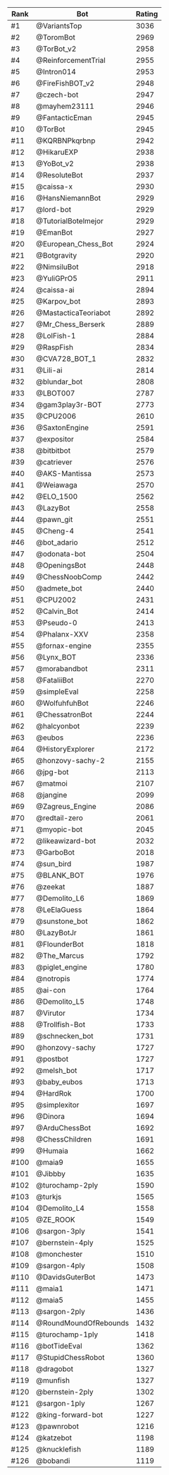 Rank|Bot|Rating
---|---|---
#1|@VariantsTop|3036
#2|@ToromBot|2969
#3|@TorBot_v2|2958
#4|@ReinforcementTrial|2955
#5|@Intron014|2953
#6|@FireFishBOT_v2|2948
#7|@czech-bot|2947
#8|@mayhem23111|2946
#9|@FantacticEman|2945
#10|@TorBot|2945
#11|@KQRBNPkqrbnp|2942
#12|@HikaruEXP|2938
#13|@YoBot_v2|2938
#14|@ResoluteBot|2937
#15|@caissa-x|2930
#16|@HansNiemannBot|2929
#17|@lord-bot|2929
#18|@TutorialBotelmejor|2929
#19|@EmanBot|2927
#20|@European_Chess_Bot|2924
#21|@Botgravity|2920
#22|@NimsiluBot|2918
#23|@YuliGPrO5|2911
#24|@caissa-ai|2894
#25|@Karpov_bot|2893
#26|@MastacticaTeoriabot|2892
#27|@Mr_Chess_Berserk|2889
#28|@LolFish-1|2884
#29|@RaspFish|2834
#30|@CVA728_BOT_1|2832
#31|@Lili-ai|2814
#32|@blundar_bot|2808
#33|@LBOT007|2787
#34|@gam3play3r-BOT|2773
#35|@CPU2006|2610
#36|@SaxtonEngine|2591
#37|@expositor|2584
#38|@bitbitbot|2579
#39|@catriever|2576
#40|@AKS-Mantissa|2573
#41|@Weiawaga|2570
#42|@ELO_1500|2562
#43|@LazyBot|2558
#44|@pawn_git|2551
#45|@Cheng-4|2541
#46|@bot_adario|2512
#47|@odonata-bot|2504
#48|@OpeningsBot|2448
#49|@ChessNoobComp|2442
#50|@admete_bot|2440
#51|@CPU2002|2431
#52|@Calvin_Bot|2414
#53|@Pseudo-0|2413
#54|@Phalanx-XXV|2358
#55|@fornax-engine|2355
#56|@Lynx_BOT|2336
#57|@morabandbot|2311
#58|@FataliiBot|2270
#59|@simpleEval|2258
#60|@WolfuhfuhBot|2246
#61|@ChessatronBot|2244
#62|@halcyonbot|2239
#63|@eubos|2236
#64|@HistoryExplorer|2172
#65|@honzovy-sachy-2|2155
#66|@jpg-bot|2113
#67|@matmoi|2107
#68|@jangine|2099
#69|@Zagreus_Engine|2086
#70|@redtail-zero|2061
#71|@myopic-bot|2045
#72|@likeawizard-bot|2032
#73|@GarboBot|2018
#74|@sun_bird|1987
#75|@BLANK_BOT|1976
#76|@zeekat|1887
#77|@Demolito_L6|1869
#78|@LeElaGuess|1864
#79|@sunstone_bot|1862
#80|@LazyBotJr|1861
#81|@FlounderBot|1818
#82|@The_Marcus|1792
#83|@piglet_engine|1780
#84|@notropis|1774
#85|@ai-con|1764
#86|@Demolito_L5|1748
#87|@Virutor|1734
#88|@Trollfish-Bot|1733
#89|@schnecken_bot|1731
#90|@honzovy-sachy|1727
#91|@postbot|1727
#92|@melsh_bot|1717
#93|@baby_eubos|1713
#94|@HardRok|1700
#95|@simplexitor|1697
#96|@Dinora|1694
#97|@ArduChessBot|1692
#98|@ChessChildren|1691
#99|@Humaia|1662
#100|@maia9|1655
#101|@Jibbby|1635
#102|@turochamp-2ply|1590
#103|@turkjs|1565
#104|@Demolito_L4|1558
#105|@ZE_ROOK|1549
#106|@sargon-3ply|1541
#107|@bernstein-4ply|1525
#108|@monchester|1510
#109|@sargon-4ply|1508
#110|@DavidsGuterBot|1473
#111|@maia1|1471
#112|@maia5|1455
#113|@sargon-2ply|1436
#114|@RoundMoundOfRebounds|1432
#115|@turochamp-1ply|1418
#116|@botTideEval|1362
#117|@StupidChessRobot|1360
#118|@dragobot|1327
#119|@munfish|1327
#120|@bernstein-2ply|1302
#121|@sargon-1ply|1267
#122|@king-forward-bot|1227
#123|@pawnrobot|1216
#124|@katzebot|1198
#125|@knucklefish|1189
#126|@bobandi|1119
